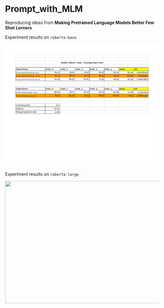 # Prompt_with_MLM
Reproducing ideas from __Making Pretrained Language Models Better Few Shot Lerners__


Experiment results on `roberta-base`

<img src="roberta-base-exp.jpg"  width="600px" height="400px">

Experiment results on `roberta-large`

<img src="roberta-large-exp.jpg" width="600px" height="400px">


                                                            
